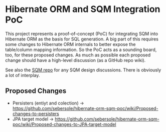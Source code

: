 Hibernate ORM and SQM Integration PoC
=====================================

This project represents a proof-of-concept (PoC) for integrating SQM into Hibernate ORM as the basis for SQL generation.  A big part of this requires some changes to Hibernate ORM internals to better expose the table/column mapping information.  So the PoC acts as a sounding board, too, for these proposed changes.  As much as possible each proposed change should have a high-level discussion (as a GitHub repo wiki).

See also the [SQM repo](https://github.com/hibernate/hibernate-semantic-query) for any SQM design discussions.  There is obviously a lot of interplay.

Proposed Changes
----------------

* Persisters (entiyt and colection) -> https://github.com/sebersole/hibernate-orm-sqm-poc/wiki/Proposed-changes-to-persisters
* JPA target model -> https://github.com/sebersole/hibernate-orm-sqm-poc/wiki/Proposed-changes-to-JPA-target-model
